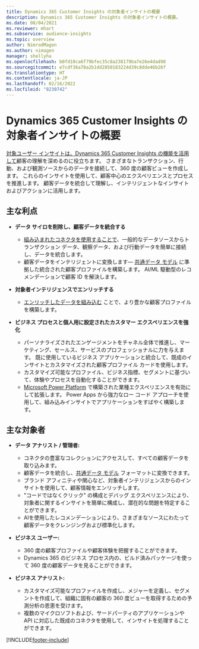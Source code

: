 ```yaml
---
title: Dynamics 365 Customer Insights の対象者インサイトの概要
description: Dynamics 365 Customer Insights の対象者インサイトの概要。
ms.date: 08/04/2021
ms.reviewer: mhart
ms.subservice: audience-insights
ms.topic: overview
author: NimrodMagen
ms.author: nimagen
manager: shellyha
ms.openlocfilehash: b0fd10ca6f79bfec35c8a238179ba7e26e4dad98
ms.sourcegitcommit: e7cdf36a78a2b1dd2850183224d39c8dde46b26f
ms.translationtype: HT
ms.contentlocale: ja-JP
ms.lasthandoff: 02/16/2022
ms.locfileid: "8230742"
---
```

# <a name="audience-insights-for-dynamics-365-customer-insights-overview"></a>Dynamics 365 Customer Insights の対象者インサイトの概要

[対象ユーザー インサイトは、Dynamics 365 Customer Insights の機能を活用して](https://dynamics.microsoft.com/ai/customer-insights/audience-insights-capability/)顧客の理解を深めるのに役立ちます。 さまざまなトランザクション、行動、および観測ソースからのデータを接続して、360 度の顧客ビューを作成します。 これらのインサイトを使用して、顧客中心のエクスペリエンスとプロセスを推進します。 顧客データを統合して理解し、インテリジェントなインサイトおよびアクションに活用します。

## <a name="main-benefits"></a>主な利点 

- **データ サイロを削除し、顧客データを統合する**

  - [組み込まれたコネクタを使用することで](data-sources.md)、一般的なデータソースからトランザクション データ、観察データ、および行動データを簡単に接続し、データを統合します。
  - 顧客データをインテリジェントに変換します— [共通データ モデル](/common-data-model/) に準拠した統合された顧客プロファイルを構築します。 AI/ML 駆動型のレコメンデーションで顧客 ID を解決します。

- **対象者インテリジェンスでエンリッチする**

  - [エンリッチしたデータを組み込む](enrichment-hub.md) ことで、より豊かな顧客プロファイルを構築します。  

- **ビジネス プロセスと個人用に設定されたカスタマー エクスペリエンスを強化**

  - パーソナライズされたエンゲージメントをチャネル全体で推進し、マーケティング、セールス、サービスのプロフェッショナルに力を与えます。 既に使用しているビジネス アプリケーションと統合して、既成のインサイトとカスタマイズされた顧客プロファイル カードを使用します。
  - カスタマイズ可能なプロファイル、ビジネス指標、セグメントに基づいて、体験やプロセスを自動化することができます。
  - [Microsoft Power Platform](https://powerplatform.microsoft.com/) で構築された業種エクスペリエンスを有効にして拡張します。 Power Apps から強力なロー コード アプローチを使用して、組み込みインサイトでアプリケーションをすばやく構築します。  

## <a name="key-audiences"></a>主な対象者

- **データ アナリスト / 管理者:**

  - コネクタの豊富なコレクションにアクセスして、すべての顧客データを取り込みます。
  - 顧客データを統合し、[共通データ モデル](/common-data-model/) フォーマットに変換できます。
  - ブランド アフィニティや関心など、対象者インテリジェンスからのインサイトを使用して、顧客情報をエンリッチします。
  - "コードではなくクリック" の構成とデバッグ エクスペリエンスにより、対象者に関するインサイトを簡単に構成し、潜在的な問題を特定することができます。
  - AIを使用したレコメンデーションにより、さまざまなソースにわたって顧客データをクレンジングおよび標準化します。  

- **ビジネス ユーザー:**

  - 360 度の顧客プロファイルや顧客体験を把握することができます。
  - Dynamics 365 のビジネス プロセス内の、ビルド済みパッケージを使って 360 度の顧客データを見ることができます。

- **ビジネス アナリスト:**

  - カスタマイズ可能なプロファイルを作成し、メジャーを定義し、セグメントを作成して、組織に固有の顧客の 360 度ビューを取得するための予測分析の恩恵を受けます。  
  - 複数のマイクロソフトおよび、サードパーティのアプリケーションや API に対応した既成のコネクタを使用して、インサイトを処理することができます。

[!INCLUDE[footer-include](../includes/footer-banner.md)]